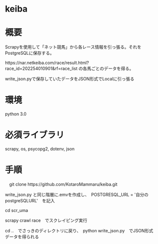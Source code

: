 # keiba

<h1>概要</h1>
<p>Scrapyを使用して「ネット競馬」から各レース情報を引っ張る。それをPostgreSQLに保存する。</p>
<p>https://nar.netkeiba.com/race/result.html?race_id=202254010901&rf=race_list の各馬ごとのデータを得る。</p>
<p>write_json.pyで保存していたデータをJSON形式でLocalに引っ張る</p>
<h1>環境</h1>
<p>python 3.0</p>
<h1>必須ライブラリ</h1>
<p>scrapy, os, psycopg2, dotenv, json</p>
<h1>手順</h1>
<p>　git clone https://github.com/KotaroMammaru/keiba.git　</p>
<p>write_json.py と同じ階層に.emvを作成し、　POSTGRESQL_URL = '自分のpostgreSQLURL'　を記入</p>
<p>cd scr_uma</p>
<p>scrapy crawl race　でスクレイピング実行</p>
<p>cd ..　でさっきのディレクトリに戻り、　python write_json.py　でJSON形式データを得られる</p>
